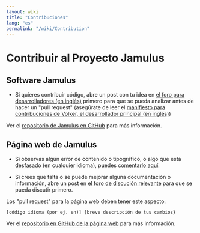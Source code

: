 ```yaml
---
layout: wiki
title: "Contribuciones"
lang: "es"
permalink: "/wiki/Contribution"
---
```


# Contribuir al Proyecto Jamulus

## Software Jamulus
* Si quieres contribuir código, abre un post con tu idea en [el foro para desarrolladores (en inglés)](https://sourceforge.net/p/llcon/discussion/developerforum/) primero para que se pueda analizar antes de hacer un "pull request" (asegúrate de leer el [manifiesto para contribuciones de Volker, el desarrollador principal (en inglés)](https://github.com/corrados/jamulus/issues/596))

Ver el [repositorio de Jamulus en GitHub](https://github.com/corrados/jamulus) para más información.

## Página web de Jamulus

* Si observas algún error de contenido o tipográfico, o algo que está desfasado (en cualquier idioma), puedes [comentarlo aquí](https://github.com/jamulussoftware/jamuluswebsite/issues).

* Si crees que falta o se puede mejorar alguna documentación o información, abre un post en [el foro de discución relevante](https://sourceforge.net/p/llcon/discussion/) para que se pueda discutir primero.

Los "pull request" para la página web deben tener este aspecto:

`[código idioma (por ej. en)] {breve descripción de tus cambios}`

Ver el [repositorio en GitHub de la página web](https://github.com/jamulussoftware/jamuluswebsite) para más información.
